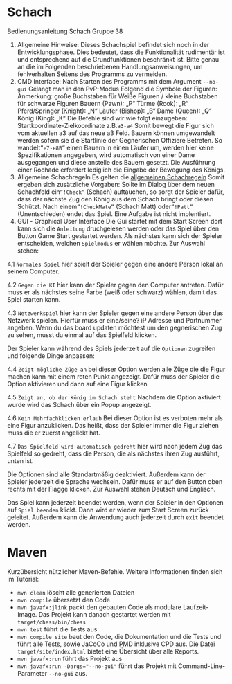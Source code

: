 # Schach

Bedienungsanleitung Schach Gruppe 38 

1.	Allgemeine Hinweise:
Dieses Schachspiel befindet sich noch in der Entwicklungsphase.
Dies bedeutet, dass die Funktionalität rudimentär ist und entsprechend auf die Grundfunktionen beschränkt ist.
Bitte genau an die im Folgenden beschriebenen Handlungsanweisungen, um fehlverhalten Seitens des Programms zu vermeiden.
2.	CMD Interface: Nach Starten des Programms mit dem Argument `--no-gui`
Gelangt man in den PvP-Modus
Folgend die Symbole der Figuren: 
Anmerkung: große Buchstaben für Weiße Figuren / kleine Buchstaben für schwarze Figuren
Bauern		(Pawn):		„P“
Türme		(Rook):		„R“ 
Pferd/Springer	(Knight): 	„N“
Läufer		(Bishop):	„B“
Dame		(Queen):	„Q“
König		(King):		„K“
Die Befehle sind wir wie folgt einzugeben: Startkoordinate-Zielkoordinate
z.B.`a3-a4` 
Somit bewegt die Figur sich vom aktuellen a3 auf das neue a3 Feld.
Bauern können umgewandelt werden sofern sie die Startlinie der Gegnerischen Offiziere Betreten. So wandelt`”e7-e8B”` einen Bauern in einen Läufer um, werden hier keine Spezifikationen angegeben, wird automatisch von einer Dame ausgegangen und diese anstelle des Bauern gesetzt.
Die Ausführung einer Rochade erfordert lediglich die Eingabe der Bewegung des Königs. 
3.	Allgemeine Schachregeln 
Es gelten die 
[allgemeinen Schachregeln](https://www.schachbund.de/files/dsb/srk/2019/FIDE-Regeln-2018-Final-DEU.pdf) 
Somit ergeben sich zusätzliche Vorgaben: Sollte im Dialog über dem neuen Schachfeld ein`”!Check”` (Schach) auftauchen, so sorgt der Spieler dafür, dass der nächste Zug den König aus dem Schach bringt oder diesen Schützt. Nach einem`”!CheckMate”` (Schach Matt) oder`”!Patt”` (Unentschieden) endet das Spiel.
Eine Aufgabe ist nicht implentiert.
4.	GUI - Graphical User Interface
Die Gui startet mit dem Start Screen dort kann sich die `Anleitung` druchgelesen werden oder das Spiel über den Button Game Start gestartet werden. Als nächstes kann sich der Spieler entscheiden, welchen `Spielmodus` er wählen möchte. Zur Auswahl stehen:

  4.1 `Normales Spiel`
  hier spielt der Spieler gegen eine andere Person lokal an seinem Computer. 

  4.2 `Gegen die KI` 
  hier kann der Spieler gegen den Computer antreten. Dafür muss er als nächstes seine Farbe (weiß oder schwarz) wählen, damit das Spiel starten kann.

  4.3 `Netzwerkspiel`
  hier kann der Spieler gegen eine andere Person über das Netzwerk spielen. Hierfür muss er eine/seine? iP Adresse und Portnummer angeben. Wenn du das board    updaten möchtest um den gegnerischen Zug zu sehen, musst du einmal auf das Spielfeld klicken.

Der Spieler kann während des Spiels jederzeit auf die `Optionen` zugreifen und folgende Dinge anpassen:

  4.4 `Zeigt mögliche Züge an`
  bei dieser Option werden alle Züge die die Figur machen kann mit einem roten Punkt angezeigt. Dafür muss der Spieler die Option aktivieren und dann auf eine   Figur klicken

  4.5 `Zeigt an, ob der König im Schach steht`
  Nachdem die Option aktiviert wurde wird das Schach über ein Popup angezeigt. 
  
  4.6 `Kein Mehrfachklicken erlaub`
  Bei dieser Option ist es verboten mehr als eine Figur anzuklicken. Das heißt, dass der Spieler immer die Figur ziehen muss die er zuerst angelickt hat.

  4.7 `Das Spielfeld wird automatisch gedreht`
  hier wird nach jedem Zug das Spielfeld so gedreht, dass die Person, die als nächstes ihren Zug ausführt, unten ist.

Die Optionen sind alle Standartmäßig deaktiviert. Außerdem kann der Spieler jederzeit die Sprache wechseln. Dafür muss er auf den Button oben rechts mit der Flagge klicken. Zur Auswahl stehen Deutsch und Englisch.

Das Spiel kann jederzeit beendet werden, wenn der Spieler in den Optionen auf `Spiel beenden` klickt. Dann wird er wieder zum Start Screen zurück geleitet. Außerdem kann die Anwendung auch jederzeit durch `exit` beendet werden. 


# Maven

Kurzübersicht nützlicher Maven-Befehle. Weitere Informationen finden sich im Tutorial:

* `mvn clean` löscht alle generierten Dateien
* `mvn compile` übersetzt den Code
* `mvn javafx:jlink` packt den gebauten Code als modulare Laufzeit-Image. Das Projekt kann danach gestartet werden mit `target/chess/bin/chess`
* `mvn test` führt die Tests aus
* `mvn compile site` baut den Code, die Dokumentation und die Tests und führt alle Tests, sowie JaCoCo und PMD inklusive CPD aus. Die Datei `target/site/index.html` bietet eine Übersicht über alle Reports.
* `mvn javafx:run` führt das Projekt aus
* `mvn javafx:run -Dargs="--no-gui"` führt das Projekt mit Command-Line-Parameter `--no-gui` aus.
